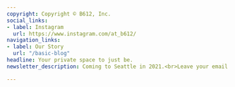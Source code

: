 ```yaml
---
copyright: Copyright © B612, Inc.
social_links:
- label: Instagram
  url: https://www.instagram.com/at_b612/
navigation_links:
- label: Our Story
  url: "/basic-blog"
headline: Your private space to just be.
newsletter_description: Coming to Seattle in 2021.<br>Leave your email below for updates!

---
```

